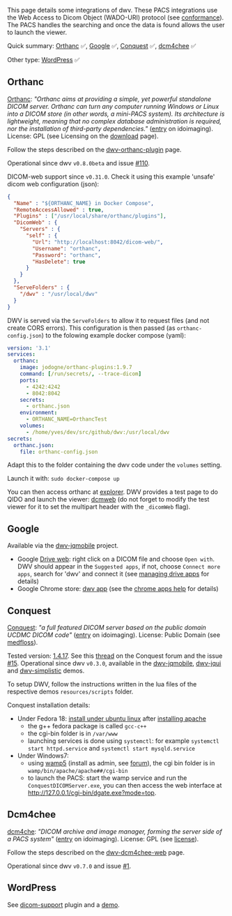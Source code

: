 This page details some integrations of dwv. These PACS integrations use the Web Access to Dicom Object (WADO-URI) protocol (see [conformance](./tutorial-conformance.html#wado-uri)). The PACS handles the searching and once the data is found allows the user to launch the viewer.

Quick summary: [Orthanc](#orthanc) &#x2705;, [Google](#google) &#x2705;, [Conquest](#conquest) &#x2705;, [dcm4chee](#dcm4chee) &#x2705;

Other type: [WordPress](#wordpress) &#x2705;

## Orthanc
[Orthanc](http://www.orthanc-server.com/): _"Orthanc aims at providing a simple, yet powerful standalone DICOM server. Orthanc can turn any computer running Windows or Linux into a DICOM store (in other words, a mini-PACS system). Its architecture is lightweight, meaning that no complex database administration is required, nor the installation of third-party dependencies."_ ([entry](http://www.idoimaging.com/program/409) on idoimaging). License: GPL (see Licensing on the [download](http://www.orthanc-server.com/download.php) page).

Follow the steps described on the [dwv-orthanc-plugin](https://github.com/ivmartel/dwv-orthanc-plugin) page.

Operational since dwv `v0.8.0beta` and issue [#110](https://github.com/ivmartel/dwv/issues/110).

DICOM-web support since `v0.31.0`. Check it using this example 'unsafe' dicom web configuration (json):

```json
{
  "Name" : "${ORTHANC_NAME} in Docker Compose",
  "RemoteAccessAllowed" : true,
  "Plugins" : ["/usr/local/share/orthanc/plugins"],
  "DicomWeb" : {
    "Servers" : {
      "self" : {
        "Url": "http://localhost:8042/dicom-web/",
        "Username": "orthanc",
        "Password": "orthanc",
        "HasDelete": true
      }
    }
  },
  "ServeFolders" : {
    "/dwv" : "/usr/local/dwv"
  }
}
```

DWV is served via the `ServeFolders` to allow it to request files (and not create CORS errors).
This configuration is then passed (as `orthanc-config.json`) to the folowing example docker compose (yaml):

```yaml
version: '3.1'
services:
  orthanc:
    image: jodogne/orthanc-plugins:1.9.7
    command: [/run/secrets/, --trace-dicom]
    ports:
      - 4242:4242
      - 8042:8042
    secrets:
      - orthanc.json
    environment:
      - ORTHANC_NAME=OrthancTest
    volumes:
      - /home/yves/dev/src/github/dwv:/usr/local/dwv
secrets:
  orthanc.json:
    file: orthanc-config.json
```

Adapt this to the folder containing the dwv code under the `volumes` setting.

Launch it with: `sudo docker-compose up`

You can then access orthanc at [explorer](http://localhost:8042/app/explorer.html). DWV provides a test page to do QIDO and launch the viewer: [dcmweb](http://localhost:8042/dwv/tests/pacs/dcmweb.html) (do not forget to modify the test viewer for it to set the multipart header with the `_dicomWeb` flag).

## Google
Available via the [dwv-jqmobile](https://github.com/ivmartel/dwv-jqmobile) project.

* Google [Drive web](http://drive.google.com/): right click on a DICOM file and choose `Open with`. DWV should appear in the `Suggested apps`, if not, choose `Connect more apps`, search for 'dwv' and connect it (see [managing drive apps](https://support.google.com/drive/answer/2523073) for details)
* Google Chrome store: [dwv app](https://chrome.google.com/webstore/detail/dwv/elkmgopbfeoimigdmekflnapemieceja) (see the [chrome apps help](https://support.google.com/chrome/answer/3060053) for details)

## Conquest
[Conquest](http://ingenium.home.xs4all.nl/dicom.html): _"a full featured DICOM server based on the public domain UCDMC DICOM code"_ ([entry](http://www.idoimaging.com/program/183) on idoimaging). License: Public Domain (see [medfloss](http://www.medfloss.org/node/93)).

Tested version: [1.4.17](http://forum.image-systems.biz/viewtopic.php?f=33&t=18892). See this [thread](http://85.214.110.44/forum/forum/index.php?thread/17196-conquest-and-html5-js-dicom-viewer-dwv-dwv016-below/) on the Conquest forum and the issue [#15](https://github.com/ivmartel/dwv/issues/15). Operational since dwv `v0.3.0`, available in the [dwv-jqmobile](https://github.com/ivmartel/dwv-jqmobile), [dwv-jqui](https://github.com/ivmartel/dwv-jqui) and [dwv-simplistic](https://github.com/ivmartel/dwv-simplistic) demos.

To setup DWV, follow the instructions written in the lua files of the respective demos `resources/scripts` folder.

Conquest installation details:
  * Under Fedora 18: [install under ubuntu linux](http://blog.kyodium.net/2010/10/install-conquest-on-ubuntu-1004.html) after [installing apache](http://www.howtoforge.com/installing-apache2-with-php5-and-mysql-support-on-fedora-17-lamp)
    * the g++ fedora package is called `gcc-c++`
    * the cgi-bin folder is in `/var/www`
    * launching services is done using `systemctl`: for example `systemctl start httpd.service` and `systemctl start mysqld.service`
  * Under Windows7:
    * using [wamp5](http://www.wampserver.com/) (install as admin, see [forum](http://forum.wampserver.com/read.php?1,88043)), the cgi bin folder is in `wamp/bin/apache/apache##/cgi-bin`
    * to launch the PACS: start the wamp service and run the `ConquestDICOMServer.exe`, you can then access the web interface at http://127.0.0.1/cgi-bin/dgate.exe?mode=top.

## Dcm4chee
[dcm4che](http://www.dcm4che.org/): _"DICOM archive and image manager, forming the server side of a PACS system"_ ([entry](http://www.idoimaging.com/program/360) on idoimaging). License: GPL (see [license](http://www.dcm4che.org/confluence/display/proj/license)).

Follow the steps described on the [dwv-dcm4chee-web](https://github.com/ivmartel/dwv-dcm4chee-web) page.

Operational since dwv `v0.7.0` and issue [#1](https://github.com/ivmartel/dwv/issues/1).

## WordPress
See [dicom-support](https://wordpress.org/plugins/dicom-support/) plugin and a [demo](https://tyarcaouen.synology.me/wordpress/dwvblog/).
